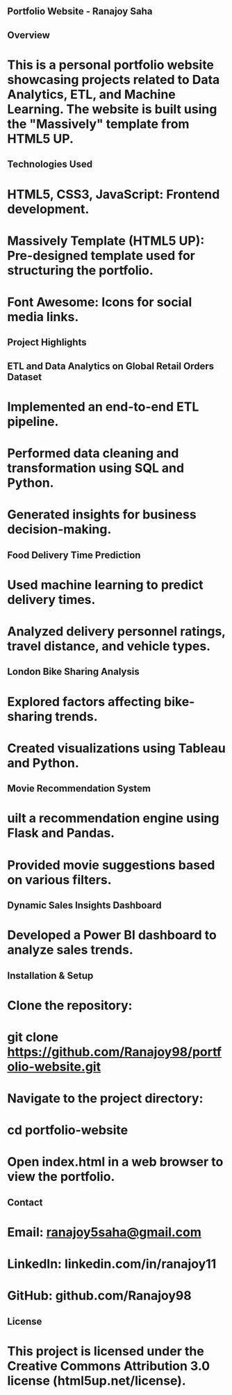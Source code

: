## Portfolio Website - Ranajoy Saha

## Overview

# This is a personal portfolio website showcasing projects related to Data Analytics, ETL, and Machine Learning. The website is built using the "Massively" template from HTML5 UP.

## Technologies Used

# HTML5, CSS3, JavaScript: Frontend development.

# Massively Template (HTML5 UP): Pre-designed template used for structuring the portfolio.

# Font Awesome: Icons for social media links.

## Project Highlights

## ETL and Data Analytics on Global Retail Orders Dataset

# Implemented an end-to-end ETL pipeline.

# Performed data cleaning and transformation using SQL and Python.

# Generated insights for business decision-making.

## Food Delivery Time Prediction

# Used machine learning to predict delivery times.

# Analyzed delivery personnel ratings, travel distance, and vehicle types.

## London Bike Sharing Analysis

# Explored factors affecting bike-sharing trends.

# Created visualizations using Tableau and Python.

## Movie Recommendation System

# uilt a recommendation engine using Flask and Pandas.

# Provided movie suggestions based on various filters.

## Dynamic Sales Insights Dashboard

# Developed a Power BI dashboard to analyze sales trends.

## Installation & Setup

# Clone the repository:

# git clone https://github.com/Ranajoy98/portfolio-website.git

# Navigate to the project directory:

# cd portfolio-website

# Open index.html in a web browser to view the portfolio.

## Contact

# Email: ranajoy5saha@gmail.com

# LinkedIn: linkedin.com/in/ranajoy11

# GitHub: github.com/Ranajoy98

## License

# This project is licensed under the Creative Commons Attribution 3.0 license (html5up.net/license).

